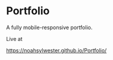 # Portfolio

A fully mobile-responsive portfolio.

Live at

https://noahsylwester.github.io/Portfolio/
